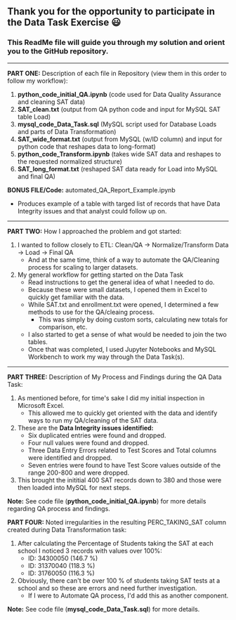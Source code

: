 ## Thank you for the opportunity to participate in the Data Task Exercise :smiley:

### This ReadMe file will guide you through my solution and orient you to the GitHub repository.

---

**PART ONE:** Description of each file in Repository (view them in this order to follow my workflow):
1. **python_code_initial_QA.ipynb** (code used for Data Quality Assurance and cleaning SAT data)
2. **SAT_clean.txt** (output from QA python code and input for MySQL SAT table Load)
3. **mysql_code_Data_Task.sql** (MySQL script used for Database Loads and parts of Data Transformation)
4. **SAT_wide_format.txt** (output from MySQL (w/ID column) and input for python code that reshapes data to long-format)
5. **python_code_Transform.ipynb** (takes wide SAT data and reshapes to the requested normalized structure)
6. **SAT_long_format.txt** (reshaped SAT data ready for Load into MySQL and final QA) 

**BONUS FILE/Code:** automated_QA_Report_Example.ipynb 
- Produces example of a table with targed list of records that have Data Integrity issues and that analyst could follow up on.

---

**PART TWO:** How I approached the problem and got started:
1. I wanted to follow closely to ETL: Clean/QA -> Normalize/Transform Data -> Load -> Final QA
    -  And at the same time, think of a way to automate the QA/Cleaning process for scaling to larger datasets.
2. My general workflow for getting started on the Data Task
    - Read instructions to get the general idea of what I needed to do.
    - Because these were small datasets, I opened them in Excel to quickly get familiar with the data.
    - While SAT.txt and enrollment.txt were opened, I determined a few methods to use for the QA/cleaing process.
        - This was simply by doing custom sorts, calculating new totals for comparison, etc.
    - I also started to get a sense of what would be needed to join the two tables.
    - Once that was completed, I used Jupyter Notebooks and MySQL Workbench to work my way through the Data Task(s).

--- 

**PART THREE:** Description of My Process and Findings during the QA Data Task:
1. As mentioned before, for time's sake I did my initial inspection in Microsoft Excel.
    - This allowed me to quickly get oriented with the data and identify ways to run my QA/cleaning of the SAT data.
2. These are the **Data Integrity issues identified:**
    - Six duplicated entries were found and dropped.
    - Four null values were found and dropped.
    - Three Data Entry Errors related to Test Scores and Total columns were identified and dropped.
    - Seven entries were found to have Test Score values outside of the range 200-800 and were dropped.
3. This brought the inititial 400 SAT records down to 380 and those were then loaded into MySQL for next steps.

**Note:** See code file (**python_code_initial_QA.ipynb**) for more details regarding QA process and findings.

**PART FOUR:** Noted irregularities in the resulting PERC_TAKING_SAT column created during Data Transformation task:
1. After calculating the Percentage of Students taking the SAT at each school I noticed 3 records with values over 100%:
    - ID: 34300050 (146.7 %)
    - ID: 31370040 (118.3 %)
    - ID: 31760050 (116.3 %)
2. Obviously, there can't be over 100 % of students taking SAT tests at a school and so these are errors and need further investigation.
    - If I were to Automate QA process, I'd add this as another component.

**Note:** See code file (**mysql_code_Data_Task.sql**) for more details.
